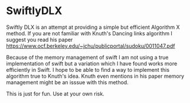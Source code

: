 # SwiftlyDLX

Swiftly DLX is an attempt at providing a simple but efficient Algorithm X method. If you are not familiar with Knuth's Dancing links algorithm I suggest you read his paper https://www.ocf.berkeley.edu/~jchu/publicportal/sudoku/0011047.pdf

Because of the memory management of swift I am not using a true implementation of swift but a variation which I have found works more efficiently in Swift. I hope to be able to find a way to implement this algorithm true to Knuth's idea. Knuth even mentions in his paper memory management might be an isssue with this method.

This is just for fun. Use at your own risk. 
